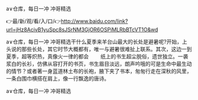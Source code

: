 a∨仓库，每日一冲 冲哥精选

👉最/新/观/看/入/口/👉http://www.baidu.com/link?url=jHz8AcivB1yuSpc8sJSrNM3GjOR6OSPiMLRbBTcVT1O&wd

a∨仓库，每日一冲 冲哥精选干什么夏季来羊台山最大的长处是避暑呢?开始，上头说的那些长处，其它时节大概都有，唯一与避暑很难扯上联系。其次，这边一到夏季，超等炽热，真像火一律的都会
　　纸上的书生超尘脱俗，遗世独立。一袭浆白的长衫，仿佛从容打开的书页，书生眉目淡远，朗声吟哦的可是生命中最生动的情节？或者著一身蓝道林土布的长袍，腋下夹了书本，匆匆行走在深秋的风里，一条白围巾横搭在肩上，像一行飘逸的唐诗。


a∨仓库，每日一冲 冲哥精选
